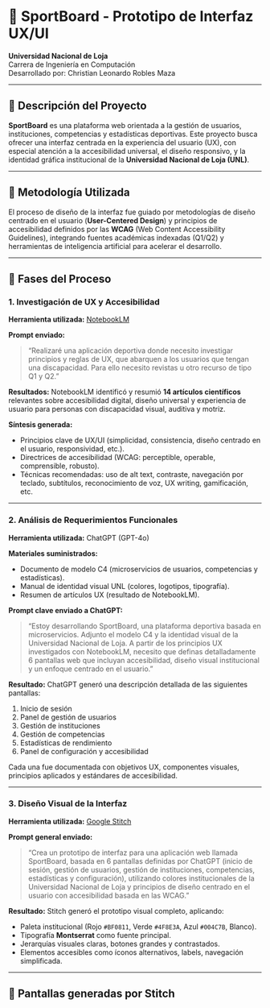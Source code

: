 # 🏅 SportBoard - Prototipo de Interfaz UX/UI

**Universidad Nacional de Loja**  
Carrera de Ingeniería en Computación  
Desarrollado por: Christian Leonardo Robles Maza  

---

## 📌 Descripción del Proyecto

**SportBoard** es una plataforma web orientada a la gestión de usuarios, instituciones, competencias y estadísticas deportivas. Este proyecto busca ofrecer una interfaz centrada en la experiencia del usuario (UX), con especial atención a la accesibilidad universal, el diseño responsivo, y la identidad gráfica institucional de la **Universidad Nacional de Loja (UNL)**.

---

## 🧭 Metodología Utilizada

El proceso de diseño de la interfaz fue guiado por metodologías de diseño centrado en el usuario (**User-Centered Design**) y principios de accesibilidad definidos por las **WCAG** (Web Content Accessibility Guidelines), integrando fuentes académicas indexadas (Q1/Q2) y herramientas de inteligencia artificial para acelerar el desarrollo.

---

## 🧪 Fases del Proceso

### 1. **Investigación de UX y Accesibilidad**

**Herramienta utilizada:** [NotebookLM](https://notebooklm.google.com)

**Prompt enviado:**
> “Realizaré una aplicación deportiva donde necesito investigar principios y reglas de UX, que abarquen a los usuarios que tengan una discapacidad. Para ello necesito revistas u otro recurso de tipo Q1 y Q2.”

**Resultados:**
NotebookLM identificó y resumió **14 artículos científicos** relevantes sobre accesibilidad digital, diseño universal y experiencia de usuario para personas con discapacidad visual, auditiva y motriz.

**Síntesis generada:**
- Principios clave de UX/UI (simplicidad, consistencia, diseño centrado en el usuario, responsividad, etc.).
- Directrices de accesibilidad (WCAG: perceptible, operable, comprensible, robusto).
- Técnicas recomendadas: uso de alt text, contraste, navegación por teclado, subtítulos, reconocimiento de voz, UX writing, gamificación, etc.

---

### 2. **Análisis de Requerimientos Funcionales**

**Herramienta utilizada:** ChatGPT (GPT-4o)

**Materiales suministrados:**
- Documento de modelo C4 (microservicios de usuarios, competencias y estadísticas).
- Manual de identidad visual UNL (colores, logotipos, tipografía).
- Resumen de artículos UX (resultado de NotebookLM).

**Prompt clave enviado a ChatGPT:**
> “Estoy desarrollando SportBoard, una plataforma deportiva basada en microservicios. Adjunto el modelo C4 y la identidad visual de la Universidad Nacional de Loja. A partir de los principios UX investigados con NotebookLM, necesito que definas detalladamente 6 pantallas web que incluyan accesibilidad, diseño visual institucional y un enfoque centrado en el usuario.”

**Resultado:**
ChatGPT generó una descripción detallada de las siguientes pantallas:
1. Inicio de sesión
2. Panel de gestión de usuarios
3. Gestión de instituciones
4. Gestión de competencias
5. Estadísticas de rendimiento
6. Panel de configuración y accesibilidad

Cada una fue documentada con objetivos UX, componentes visuales, principios aplicados y estándares de accesibilidad.

---

### 3. **Diseño Visual de la Interfaz**

**Herramienta utilizada:** [Google Stitch](https://stitch.google.com)

**Prompt general enviado:**
> “Crea un prototipo de interfaz para una aplicación web llamada SportBoard, basada en 6 pantallas definidas por ChatGPT (inicio de sesión, gestión de usuarios, gestión de instituciones, competencias, estadísticas y configuración), utilizando colores institucionales de la Universidad Nacional de Loja y principios de diseño centrado en el usuario con accesibilidad basada en las WCAG.”

**Resultado:**
Stitch generó el prototipo visual completo, aplicando:
- Paleta institucional (Rojo `#BF0811`, Verde `#4F8E3A`, Azul `#004C7B`, Blanco).
- Tipografía **Montserrat** como fuente principal.
- Jerarquías visuales claras, botones grandes y contrastados.
- Elementos accesibles como íconos alternativos, labels, navegación simplificada.

---

## 🧩 Pantallas generadas por Stitch

